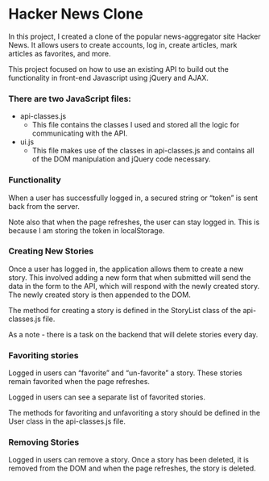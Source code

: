# Hacker News Clone

In this project, I created a clone of the popular news-aggregator site Hacker News. It allows users to create accounts, log in, create articles, mark articles as favorites, and more.

This project focused on how to use an existing API to build out the functionality in front-end Javascript using jQuery and AJAX.

### There are two JavaScript files:
- api-classes.js
  - This file contains the classes I used and stored all the logic for communicating with the API.
- ui.js
   - This file makes use of the classes in api-classes.js and contains all of the DOM manipulation and jQuery code necessary.

### Functionality 
When a user has successfully logged in, a secured string or “token” is sent back from the server. 

Note also that when the page refreshes, the user can stay logged in. This is because I am storing the token in localStorage.

### Creating New Stories

Once a user has logged in, the application allows them to create a new story. This involved adding a new form that when submitted will send the data in the form to the API, which will respond with the newly created story. The newly created story is then appended to the DOM.

The method for creating a story is defined in the StoryList class of the api-classes.js file.

As a note - there is a task on the backend that will delete stories every day.

### Favoriting stories

Logged in users can “favorite” and “un-favorite” a story. These stories remain favorited when the page refreshes.

Logged in users can see a separate list of favorited stories.

The methods for favoriting and unfavoriting a story should be defined in the User class in the api-classes.js file.

### Removing Stories

Logged in users can remove a story. Once a story has been deleted, it is removed from the DOM and when the page refreshes, the story is deleted.








